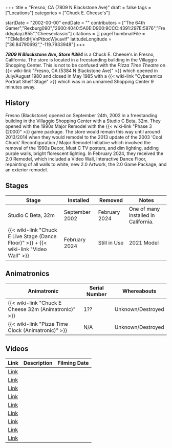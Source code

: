 +++
title = "Fresno, CA (7809 N Blackstone Ave)"
draft = false
tags = ["Locations"]
categories = ["Chuck E. Cheese's"]


startDate = "2002-00-00"
endDate = ""
contributors = ["The 64th Gamer","Rexburg090","2600:4040:5A0E:D900:9CCC:4391:297E:5876","Freddyplayz855","Cheeseclassic"]
citations = []
pageThumbnailFile = "TEMe8rldHjVnPtbocWjv.avif"
latitudeLongitude = ["36.84790692","-119.7933948"]
+++

***7809 N Blackstone Ave, Store #364*** is a Chuck E. Cheese's in Fresno, California. The store is located in a freestanding building in the Villaggio Shopping Center. This is not to be confused with the *Pizza Time Theatre* on {{< wiki-link "Fresno, CA (5384 N Blackstone Ave)" >}} which opened in July/August 1980 and closed in May 1985 with a {{< wiki-link "Cyberamics Portrait Shelf Stage" >}} which was in an unnamed Shopping Center 9 minutes away.

## History

Fresno (Blackstone) opened on September 24th, 2002 in a freestanding building in the Villaggio Shopping Center with a Studio C Beta, 32m. They opened with the 1990s Major Remodel with the {{< wiki-link "Phase 3 (2000)" >}} game package. The store would remain this way until around 2013/2014 when they would remodel to the 2013 update of the 2003 'Cool Chuck' Reconfiguration / Major Remodel Initiative which involved the removal of the 1990s Decor, Must C TV posters, and dim lighting, adding purple walls, bright florescent lighting. In February 2024, they received the 2.0 Remodel, which included a Video Wall, Interactive Dance Floor, repainting of all walls to white, new 2.0 Artwork, the 2.0 Game Package, and an exterior remodel.

## Stages

| Stage                                                                                             | Installed      | Removed       | Notes                                |
|---------------------------------------------------------------------------------------------------|----------------|---------------|--------------------------------------|
| Studio C Beta, 32m                                                                                | September 2002 | February 2024 | One of many installed in California. |
| {{< wiki-link "Chuck E Live Stage (Dance Floor)" >}} + {{< wiki-link "Video Wall" >}} | February 2024  | Still in Use  | 2021 Model                           |

## Animatronics

| Animatronic                                                | Serial Number | Whereabouts       |
|------------------------------------------------------------|---------------|-------------------|
| {{< wiki-link "Chuck E Cheese 32m (Animatronic)" >}} | 1??           | Unknown/Destroyed |
| {{< wiki-link "Pizza Time Clock (Animatronic)" >}}   | N/A           | Unknown/Destroyed |

## Videos

| Link                                                     | Description | Filming Date |
|----------------------------------------------------------|-------------|--------------|
| [Link](https://youtu.be/qzPPp2lZwF4?si=lOTQ1oYoKhOL_OFi) |             |              |
| [Link](https://youtu.be/EPFlxj1E16k?feature=shared)      |             |              |
| [Link](https://youtu.be/_PH6qtUAgrk?si=KgdUjxNeZJFyNctS) |             |              |
| [Link](https://youtu.be/89ukKysJKmI?si=yh76qreYJoabecP4) |             |              |
| [Link](https://youtu.be/UetiNtv7New?si=1XV6qVBFUeRtnJIZ) |             |              |
| [Link](https://youtu.be/amI99xujXeY?si=oJk-RCMsxK4pSC1O) |             |              |
| [Link](https://youtu.be/6JPW3yQChRs?si=BMM9G8a_kng0zhbF) |             |              |
| [Link](https://youtu.be/sAcYFWEj0dg?si=402lx-ymwszFLSZp) |             |              |
| [Link](https://youtu.be/Qnr0eXCmy5A?si=snv3jQzkhWOENeff) |             |              |
